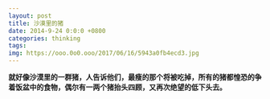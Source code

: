 ```yaml
---
layout: post
title: 沙漠里的猪
date: 2014-9-24 0:0:0 +0800
categories: thinking
tags: 
img: https://ooo.0o0.ooo/2017/06/16/5943a0fb4ecd3.jpg
---
```


**就好像沙漠里的一群猪，人告诉他们，最瘦的那个将被吃掉，所有的猪都惶恐的争着饭盆中的食物，偶尔有一两个猪抬头四顾，又再次绝望的低下头去。**